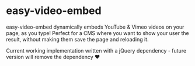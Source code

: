 # easy-video-embed

easy-video-embed dynamically embeds YouTube & Vimeo videos on your page, as you type! Perfect for a CMS where you want to show your user the result, without making them save the page and reloading it.


Current working implementation written with a jQuery dependency - future version will remove the dependency :heart:


